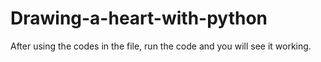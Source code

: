 # Drawing-a-heart-with-python
After using the codes in the file, run the code and you will see it working.

